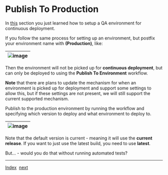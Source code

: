 # Publish To Production
In [this](ContinuousDeployment.md) section you just learned how to setup a QA environment for continuous deployment.

If you follow the same process for setting up an environment, but postfix your environment name with **(Production)**, like:

| ![image](https://user-images.githubusercontent.com/10775043/232310956-96179562-e101-4b90-9a01-12c8c316cfd3.png) |
|-|

Then the environment will not be picked up for **continuous deployment**, but can only be deployed to using the **Publish To Environment** workflow.

**Note** that there are plans to update the mechanism for when an environment is picked up for deployment and support some settings to allow this, but if these settings are not present, we will still support the current supported mechanism.

Publish to the production environment by running the workflow and specifying which version to deploy and what environment to deploy to.

| ![image](https://user-images.githubusercontent.com/10775043/232312134-0028a08d-1004-43f2-8127-aeeee8ed1a5e.png) |
|-|

Note that the default version is current - meaning it will use the **current release**. If you want to just use the latest build, you need to use **latest**.


But... - would you do that without running automated tests?

---
[Index](Index.md)&nbsp;&nbsp;[next](AutomatedTests.md)
